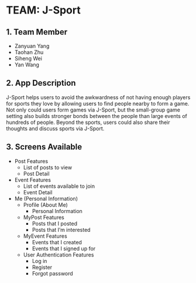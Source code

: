 # TEAM: J-Sport

## 1. Team Member
- Zanyuan Yang
- Taohan Zhu
- Siheng Wei
- Yan Wang

## 2. App Description
J-Sport helps users to avoid the awkwardness of not having enough players for sports they love by allowing users to find people nearby to form a game. Not only could users form games via J-Sport, but the small-group game setting also builds stronger bonds between the people than large events of hundreds of people. Beyond the sports, users could also share their thoughts and discuss sports via J-Sport.

## 3. Screens Available
- Post Features
    - List of posts to view
    - Post Detail
- Event Features
    - List of events available to join
    - Event Detail
- Me (Personal Information)
    - Profile (About Me)
        - Personal Information 
    - MyPost Features
        - Posts that I posted
        - Posts that I’m interested
    - MyEvent Features
        - Events that I created
        - Events that I signed up for
    - User Authentication Features
        - Log in
        - Register
        - Forgot password

